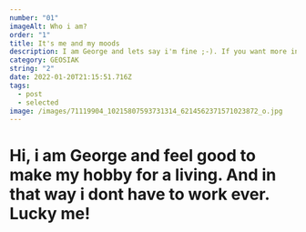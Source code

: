```yaml
---
number: "01"
imageAlt: Who i am?
order: "1"
title: It's me and my moods
description: I am George and lets say i'm fine ;-). If you want more info click me dude!
category: GEOSIAK
string: "2"
date: 2022-01-20T21:15:51.716Z
tags:
  - post
  - selected
image: /images/71119904_10215807593731314_6214562371571023872_o.jpg
---
```

# Hi, i am George and feel good to make my hobby for a living. And in that way i dont have to work ever. Lucky me!

> ![]()